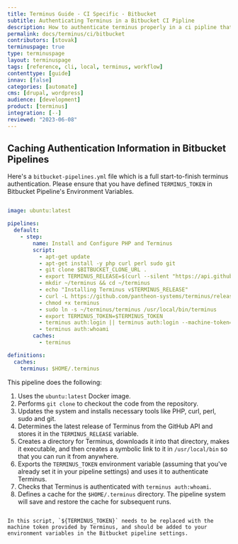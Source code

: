 ```yaml
---
title: Terminus Guide - CI Specific - Bitbucket
subtitle: Authenticating Terminus in a Bitbucket CI Pipline
description: How to authenticate terminus properly in a ci pipline that avoids errors from authenticating too many times.
permalink: docs/terminus/ci/bitbucket
contributors: [stovak]
terminuspage: true
type: terminuspage
layout: terminuspage
tags: [reference, cli, local, terminus, workflow]
contenttype: [guide]
innav: [false]
categories: [automate]
cms: [drupal, wordpress]
audience: [development]
product: [terminus]
integration: [--]
reviewed: "2023-06-08"
---
```



## Caching Authentication Information in Bitbucket Pipelines

Here's a `bitbucket-pipelines.yml` file which is a full start-to-finish terminus authentication. Please ensure that you have defined `TERMINUS_TOKEN` in Bitbucket Pipeline's Environment Variables.

```yaml:title=bitbucket-pipelines.yml

image: ubuntu:latest

pipelines:
  default:
    - step:
        name: Install and Configure PHP and Terminus
        script:
          - apt-get update
          - apt-get install -y php curl perl sudo git
          - git clone $BITBUCKET_CLONE_URL . 
          - export TERMINUS_RELEASE=$(curl --silent "https://api.github.com/repos/pantheon-systems/terminus/releases/latest" | perl -nle'print $& while m#"tag_name": "\K[^"]*#g')
          - mkdir ~/terminus && cd ~/terminus
          - echo "Installing Terminus v$TERMINUS_RELEASE"
          - curl -L https://github.com/pantheon-systems/terminus/releases/download/$TERMINUS_RELEASE/terminus.phar --output terminus
          - chmod +x terminus
          - sudo ln -s ~/terminus/terminus /usr/local/bin/terminus
          - export TERMINUS_TOKEN=$TERMINUS_TOKEN
          - terminus auth:login || terminus auth:login --machine-token="${TERMINUS_TOKEN}"
          - terminus auth:whoami
        caches:
          - terminus

definitions:
  caches:
    terminus: $HOME/.terminus
```

This pipeline does the following:

1. Uses the `ubuntu:latest` Docker image.
2. Performs `git clone` to checkout the code from the repository.
3. Updates the system and installs necessary tools like PHP, curl, perl, sudo and git.
4. Determines the latest release of Terminus from the GitHub API and stores it in the `TERMINUS_RELEASE` variable.
5. Creates a directory for Terminus, downloads it into that directory, makes it executable, and then creates a symbolic link to it in `/usr/local/bin` so that you can run it from anywhere.
6. Exports the `TERMINUS_TOKEN` environment variable (assuming that you've already set it in your pipeline settings) and uses it to authenticate Terminus.
7. Checks that Terminus is authenticated with `terminus auth:whoami`.
8. Defines a cache for the `$HOME/.terminus` directory. The pipeline system will save and restore the cache for subsequent runs.
```

In this script, `${TERMINUS_TOKEN}` needs to be replaced with the machine token provided by Terminus, and should be added to your environment variables in the Bitbucket pipeline settings.